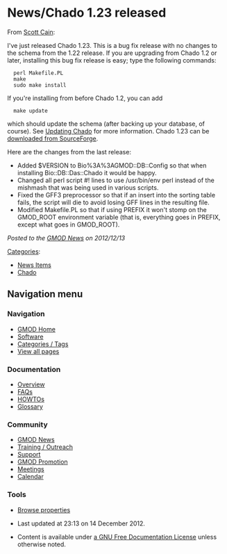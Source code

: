 



<span id="top"></span>




# <span dir="auto">News/Chado 1.23 released</span>









From [Scott Cain](../User%3AScott "User%3AScott"):

I've just released Chado 1.23. This is a bug fix release with no changes
to the schema from the 1.22 release. If you are upgrading from Chado 1.2
or later, installing this bug fix release is easy; type the following
commands:

      perl Makefile.PL
      make
      sudo make install

If you're installing from before Chado 1.2, you can add

      make update

which should update the schema (after backing up your database, of
course). See [Updating Chado](../Updating_Chado "Updating Chado") for
more information. Chado 1.23 can be
<a href="https://sourceforge.net/projects/gmod/files/gmod/chado-1.23/"
class="external text" rel="nofollow">downloaded from SourceForge</a>.

  
Here are the changes from the last release:

- Added \$VERSION to Bio%3A%3AGMOD::DB::Config so that when installing
  Bio::DB::Das::Chado it would be happy.
- Changed all perl script \#! lines to use /usr/bin/env perl instead of
  the mishmash that was being used in various scripts.
- Fixed the GFF3 preprocessor so that if an insert into the sorting
  table fails, the script will die to avoid losing GFF lines in the
  resulting file.
- Modified Makefile.PL so that if using PREFIX it won't stomp on the
  GMOD_ROOT environment variable (that is, everything goes in PREFIX,
  except what goes in GMOD_ROOT).

  



*Posted to the [GMOD News](../GMOD_News "GMOD News") on 2012/12/13*






[Categories](../Special%3ACategories "Special%3ACategories"):

- [News Items](../Category%3ANews_Items "Category%3ANews Items")
- [Chado](../Category%3AChado "Category%3AChado")






## Navigation menu







<a href="../Main_Page"
style="background-image: url(../../images/GMOD-cogs.png);"
title="Visit the main page"></a>


### Navigation



- <span id="n-GMOD-Home">[GMOD Home](../Main_Page)</span>
- <span id="n-Software">[Software](../GMOD_Components)</span>
- <span id="n-Categories-.2F-Tags">[Categories /
  Tags](../Categories)</span>
- <span id="n-View-all-pages">[View all
  pages](../Special:AllPages)</span>




### Documentation



- <span id="n-Overview">[Overview](../Overview)</span>
- <span id="n-FAQs">[FAQs](../Category%3AFAQ)</span>
- <span id="n-HOWTOs">[HOWTOs](../Category%3AHOWTO)</span>
- <span id="n-Glossary">[Glossary](../Glossary)</span>




### Community



- <span id="n-GMOD-News">[GMOD News](../GMOD_News)</span>
- <span id="n-Training-.2F-Outreach">[Training /
  Outreach](../Training_and_Outreach)</span>
- <span id="n-Support">[Support](../Support)</span>
- <span id="n-GMOD-Promotion">[GMOD Promotion](../GMOD_Promotion)</span>
- <span id="n-Meetings">[Meetings](../Meetings)</span>
- <span id="n-Calendar">[Calendar](../Calendar)</span>




### Tools

- <span id="t-smwbrowselink"><a href="../Special%3ABrowse/News-2FChado_1.23_released"
  rel="smw-browse">Browse properties</a></span>



- <span id="footer-info-lastmod">Last updated at 23:13 on 14 December
  2012.</span>
<!-- - <span id="footer-info-viewcount">7,559 page views.</span> -->
- <span id="footer-info-copyright">Content is available under
  <a href="http://www.gnu.org/licenses/fdl-1.3.html" class="external"
  rel="nofollow">a GNU Free Documentation License</a> unless otherwise
  noted.</span>

<!-- -->



<!-- -->




